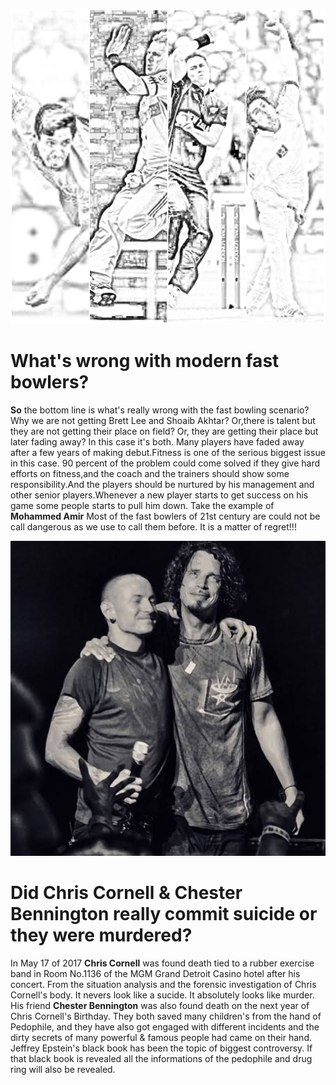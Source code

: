 ![hhh](143.jpg)
# What's wrong with modern fast bowlers?
**So** the bottom line is what's really wrong with the fast bowling scenario? Why we are not getting Brett Lee and Shoaib Akhtar? Or,there is talent but they are not getting their place on field? Or, they are getting their place but later fading away? In this case it's both. Many players have faded away after a few years of making debut.Fitness is one of the serious biggest issue in this case. 90 percent of the problem could come solved if they give hard efforts on fitness,and the coach and the trainers should show some responsibility.And the players should be nurtured by his management and other senior players.Whenever a new player starts to get success on his game some people starts to pull him down. Take the example of **Mohammed Amir** Most of the fast bowlers of 21st century are could not be call dangerous as we use to call them before.
It is a matter of regret!!!


![23](31.jpeg)
# Did Chris Cornell & Chester Bennington really commit suicide or they were murdered?

In May 17 of 2017 **Chris Cornell** was found death tied to a rubber exercise band in Room No.1136 of the MGM Grand Detroit Casino hotel after his concert.
From the situation analysis and the forensic investigation of Chris Cornell's body. It nevers look like a sucide. It absolutely looks like murder.
His friend **Chester Bennington** was also found death on the next year of Chris Cornell's Birthday. They both saved many children's from the hand of Pedophile, and they have also got engaged with different incidents and the dirty secrets of many powerful & famous people had came on their hand. Jeffrey Epstein's black book has been the topic of biggest controversy. If that black book is revealed all the informations of the pedophile and drug ring will also be revealed.
